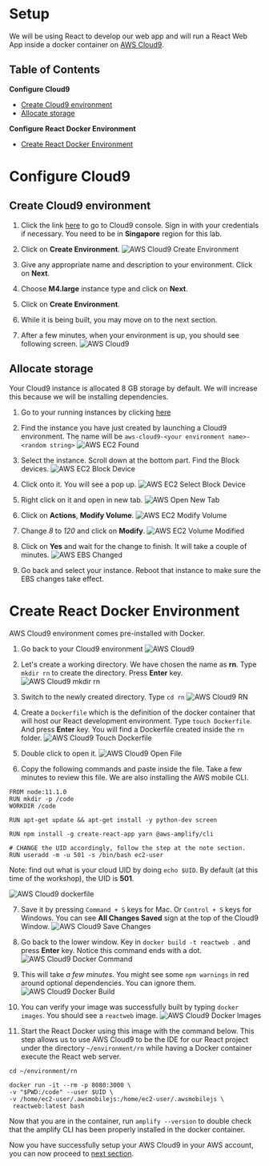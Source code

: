 # Setup
We will be using React to develop our web app and will run a React Web App inside a docker container on [AWS Cloud9](https://aws.amazon.com/cloud9/). 

## Table of Contents

**Configure Cloud9**
* [Create Cloud9 environment](#create-cloud9-environment)
* [Allocate storage](#allocate-storage)

**Configure React Docker Environment**
* [Create React Docker Environment](#create-react-docker-environment)

# Configure Cloud9
## Create Cloud9 environment

1. Click the link [here](https://ap-southeast-1.console.aws.amazon.com/cloud9/home/product?region=ap-southeast-1) to go to Cloud9 console. Sign in with your credentials if necessary. You need to be in **Singapore** region for this lab. 

2. Click on **Create Environment**.
![AWS Cloud9 Create Environment](images/aws-cloud9-create.png)

3. Give any appropriate name and description to your environment. Click on **Next**.

4. Choose **M4.large** instance type and click on **Next**.

5. Click on **Create Environment**.

6. While it is being built, you may move on to the next section.

7. After a few minutes, when your environment is up, you should see following screen.
![AWS Cloud9](images/aws-cloud9.jpg)

## Allocate storage
Your Cloud9 instance is allocated 8 GB storage by default. We will increase this because we will be installing dependencies.

1. Go to your running instances by clicking [here](https://ap-southeast-1.console.aws.amazon.com/ec2/v2/home?region=ap-southeast-1#Instances:sort=desc:launchTime)

2. Find the instance you have just created by launching a Cloud9 environment. The name will be `aws-cloud9-<your environment name>-<random string>`
![AWS EC2 Found](images/aws-ec2-found.jpg)

3. Select the instance. Scroll down at the bottom part. Find the Block devices.
![AWS EC2 Block Device](images/aws-ec2-block-devices.jpg)

4. Click onto it. You will see a pop up.
![AWS EC2 Select Block Device](images/aws-ec2-block-device-popup.jpg)

5. Right click on it and open in new tab.
![AWS Open New Tab](images/aws-open-new-tab.jpg)

6. Click on **Actions**, **Modify Volume**.
![AWS EC2 Modify Volume](images/aws-ec2-modify-volume.jpg)

7. Change *8* to *120* and click on **Modify**.
![AWS EC2 Volume Modified](images/aws-ec2-volume-modified.jpg)

8. Click on **Yes** and wait for the change to finish. It will take a couple of minutes.
![AWS EBS Changed](images/aws-ebs-changed.jpg)

9. Go back and select your instance. Reboot that instance to make sure the EBS changes take effect.

# Create React Docker Environment

AWS Cloud9 environment comes pre-installed with Docker.

1. Go back to your Cloud9 environment
![AWS Cloud9](images/aws-cloud9.jpg)

2. Let's create a working directory. We have chosen the name as **rn**. Type `mkdir rn` to create the directory. Press **Enter** key.
![AWS Cloud9 mkdir rn](images/aws-cloud9-mkdir-rn.jpg)

3. Switch to the newly created directory. Type `cd rn`
![AWS Cloud9 RN](images/aws-cloud9-rn.jpg)

4. Create a `Dockerfile` which is the definition of the docker container that will host our React development environment. Type `touch Dockerfile`. And press **Enter** key. You will find a Dockerfile created inside the `rn` folder.
![AWS Cloud9 Touch Dockerfile](images/aws-cloud9-touch-dockerfile.jpg)

5. Double click to open it.
![AWS Cloud9 Open File](images/aws-cloud9-open-file.jpg)

6. Copy the following commands and paste inside the file. Take a few minutes to review this file. We are also installing the AWS mobile CLI.

```
FROM node:11.1.0
RUN mkdir -p /code
WORKDIR /code

RUN apt-get update && apt-get install -y python-dev screen

RUN npm install -g create-react-app yarn @aws-amplify/cli

# CHANGE the UID accordingly, follow the step at the note section.
RUN useradd -m -u 501 -s /bin/bash ec2-user
```

Note: find out what is your cloud UID by doing `echo $UID`. By default (at this time of the workshop), the UID is __501__.

![AWS Cloud9 dockerfile](images/aws-cloud9-dockerfile.jpg)

7. Save it by pressing `Command + S` keys for Mac. Or `Control + S` keys for Windows. You can see **All Changes Saved** sign at the top of the Cloud9 Window.
![AWS Cloud9 Save Changes](images/aws-cloud-save-changes.jpg)

8. Go back to the lower window. Key in `docker build -t reactweb .` and press **Enter** key. Notice this command ends with a dot.
![AWS Cloud9 Docker Command](images/aws-cloud9-docker-command.jpg)

9. This will take *a few minutes*. You might see some `npm warnings` in red around optional dependencies. You can ignore them.
![AWS Cloud9 Docker Build](images/aws-cloud9-docker-build.jpg)

10.	You can verify your image was successfully built by typing `docker images`. You should see a `reactweb` image.
![AWS Cloud9 Docker Images](images/aws-cloud9-docker-images.jpg)

11. Start the React Docker using this image with the command below.
This step allows us to use AWS Cloud9 to be the IDE for our React project under the directory ```~/environment/rn``` while having a Docker container execute the React web server. 
```
cd ~/environment/rn

docker run -it --rm -p 8080:3000 \
-v "$PWD:/code" --user $UID \
-v /home/ec2-user/.awsmobilejs:/home/ec2-user/.awsmobilejs \
 reactweb:latest bash

```

Now that you are in the container, run `amplify --version` to double check that the amplify CLI has been properly installed in the docker container.

Now you have successfully setup your AWS Cloud9 in your AWS account, you can now proceed to [next section](../).  